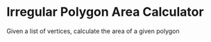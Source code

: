 # Irregular Polygon Area Calculator
 Given a list of vertices, calculate the area of a given polygon

